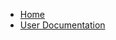 * [Home](index.md)
* [User Documentation](user/)
<!-- * API Reference
  * [Typescript](api/API.typescript.md)
  * [Python](api/API.python.md)
  *  -->
